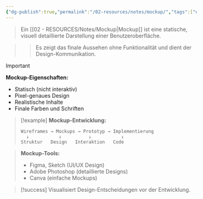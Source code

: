 ```yaml
---
{"dg-publish":true,"permalink":"/02-resources/notes/mockup/","tags":["design/visualisierung","prototyping/statisch"],"noteIcon":"","updated":"2025-09-16T16:45:37.973+02:00"}
---
```



>Ein [[02 - RESOURCES/Notes/Mockup\|Mockup]] ist eine statische, visuell detaillierte Darstellung einer Benutzeroberfläche.

>>Es zeigt das finale Aussehen ohne Funktionalität und dient der Design-Kommunikation.

>[!important] 
>**Mockup-Eigenschaften:**
>- Statisch (nicht interaktiv)
>- Pixel-genaues Design
>- Realistische Inhalte
>- Finale Farben und Schriften

>[!example] 
>**Mockup-Entwicklung:**
>```
>Wireframes → Mockups → Prototyp → Implementierung
>   ↓           ↓          ↓           ↓
>Struktur   Design   Interaktion   Code
>```

>**Mockup-Tools:**
>- Figma, Sketch (UI/UX Design)
>- Adobe Photoshop (detaillierte Designs)
>- Canva (einfache Mockups)

>[!success] 
>Visualisiert Design-Entscheidungen vor der Entwicklung.